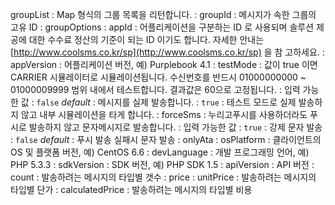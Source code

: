 groupList
  : Map 형식의 그룹 목록을 리턴합니다.
  : groupId
    : 메시지가 속한 그룹의 고유 ID
    : groupOptions
      : appId
        : 어플리케이션을 구분하는 ID 로 사용되며 솔루션 제공에 대한 수수료 정산의 기준이 되는 ID 이기도 합니다. 자세한 안내는 [http://www.coolsms.co.kr/sp](http://www.coolsms.co.kr/sp) 을 참
고하세요.
      : appVersion
        : 어플리케이션 버전, 예) Purplebook 4.1
      : testMode
        : 값이 true 이면 CARRIER 시뮬레이터로 시뮬레이션됩니다. 수신번호를 반드시 01000000000 ~ 01000009999 범위 내에서 테스트합니다. 결과값은 60으로 고정됩니다.
        : 입력 가능한 값
          : `false` *default*
            : 메시지를 실제 발송합니다.
          : `true`
            : 테스트 모드로 실제 발송하지 않고 내부 시뮬레이션을 타게 합니다.
      : forceSms
        : 누리고푸시를 사용하더라도 푸시로 발송하지 않고 문자메시지로 발송합니다.
        : 입력 가능한 값
          : `true`
            : 강제 문자 발송
          : `false` *default*
            : 푸시 발송 실패시 문자 발송
      : onlyAta
      : osPlatform
        : 클라이언트의 OS 및 플랫폼 버전, 예) CentOS 6.6
      : devLanguage
        : 개발 프로그래밍 언어, 예) PHP 5.3.3
      : sdkVersion
        : SDK 버전, 예) PHP SDK 1.5
      : apiVersion
        : API 버전
    : count
      : 발송하려는 메시지의 타입별 갯수
    : price
      : unitPrice
        : 발송하려는 메시지의 타입별 단가
      : calculatedPrice
        : 발송하려는 메시지의 타입별 비용
